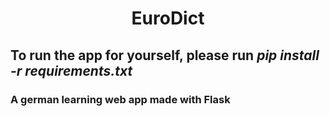 # <p align="center">EuroDict</p>
## To run the app for yourself, please run <i>pip install -r requirements.txt</i>
### A german learning web app made with Flask